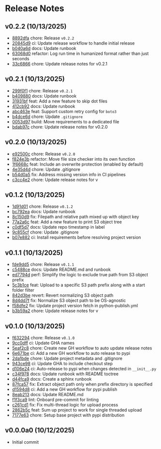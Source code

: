 Release Notes
=============

v0.2.2 (10/13/2025)
-------------------
- [8892dfa](https://github.com/thevickypedia/PyS3Uploader/commit/8892dfa78bb7fdb489376c1499fbc39664a60607) chore: Release ``v0.2.2``
- [20845d9](https://github.com/thevickypedia/PyS3Uploader/commit/20845d98aab961c2eff3d7aa34991dbde025aa66) ci: Update release workflow to handle initial release
- [b040a6d](https://github.com/thevickypedia/PyS3Uploader/commit/b040a6d6f5c0dd6890864d3c1c7df6dab6502aba) docs: Update runbook
- [63068d0](https://github.com/thevickypedia/PyS3Uploader/commit/63068d0a3427b9a75bb2d4227eaf8b513c260de1) refactor: Log run time in humanized format rather than just seconds
- [33c6866](https://github.com/thevickypedia/PyS3Uploader/commit/33c6866b3028289ede02a9f8ac886337d8bca24c) chore: Update release notes for v0.2.1

v0.2.1 (10/13/2025)
-------------------
- [299f0f1](https://github.com/thevickypedia/PyS3Uploader/commit/299f0f14d410434fc11819906ed93d788da8b888) chore: Release ``v0.2.1``
- [b409880](https://github.com/thevickypedia/PyS3Uploader/commit/b409880ebb6fd9962461702653d2e94284e550c5) docs: Update runbook
- [31931bf](https://github.com/thevickypedia/PyS3Uploader/commit/31931bf836fbe006b36a677f9538096b1ed9b5b7) feat: Add a new feature to skip dot files
- [412cb92](https://github.com/thevickypedia/PyS3Uploader/commit/412cb92f024500c0a812f41d14ccbf00943d7cd7) docs: Update runbook
- [abc463e](https://github.com/thevickypedia/PyS3Uploader/commit/abc463ed84fd253d506e39a5991d2e237510f5fd) feat: Support custom retry config for ``boto3``
- [b4dce6d](https://github.com/thevickypedia/PyS3Uploader/commit/b4dce6d1103513fc882052964d66ecb98d3c95ac) chore: Update ``.gitignore``
- [0053d97](https://github.com/thevickypedia/PyS3Uploader/commit/0053d97568d5f90847a913d5079d798b5d0795ea) build: Move requirements to a dedicated file
- [bdab97c](https://github.com/thevickypedia/PyS3Uploader/commit/bdab97cfab3734b80a1f485c981b9cfcc2381209) chore: Update release notes for v0.2.0

v0.2.0 (10/13/2025)
-------------------
- [e92500c](https://github.com/thevickypedia/PyS3Uploader/commit/e92500cf9bc6f0d8fda3670a8daaba4e6da0be1c) chore: Release ``v0.2.0``
- [f824e3b](https://github.com/thevickypedia/PyS3Uploader/commit/f824e3b9f57cda508b3a144a49080b4fafc487c9) refactor: Move file size checker into its own function
- [1f6668c](https://github.com/thevickypedia/PyS3Uploader/commit/1f6668c1d57b80920d12d7f5130757fcff0cf59c) feat: Include an overwrite protection (enabled by default)
- [4e35d4d](https://github.com/thevickypedia/PyS3Uploader/commit/4e35d4d9dba0e3a5761457940a049429aa59d228) chore: Update .gitignore
- [b54d0a5](https://github.com/thevickypedia/PyS3Uploader/commit/b54d0a523582cd756d5c60fdd66e431412614dee) fix: Address missing version info in CI pipelines
- [c3cc4e2](https://github.com/thevickypedia/PyS3Uploader/commit/c3cc4e2f3cd4b1a17d60c5087a44471f9e1fd9d6) chore: Update release notes for v

v0.1.2 (10/13/2025)
-------------------
- [1d91d01](https://github.com/thevickypedia/PyS3Uploader/commit/1d91d017c982cedb47313063661024f2847727eb) chore: Release ``v0.1.2``
- [bc792ea](https://github.com/thevickypedia/PyS3Uploader/commit/bc792eab4f60812736c00f157862a2cc796d3824) docs: Update runbook
- [8c150d9](https://github.com/thevickypedia/PyS3Uploader/commit/8c150d98aedb63bc6fe4bf1cf91d8b8d446b765b) fix: Filepath and relative path mixed up with object key
- [77a2a6c](https://github.com/thevickypedia/PyS3Uploader/commit/77a2a6c7c087a287318049d1e8ceb47e6717b7b5) feat: Add a new feature to print S3 object tree
- [c0df5d7](https://github.com/thevickypedia/PyS3Uploader/commit/c0df5d70dade7338e35f7b5d86508d5b3a956d44) docs: Update repo timestamp in label
- [9c855cf](https://github.com/thevickypedia/PyS3Uploader/commit/9c855cf9cda4cae94e68c4aa8ad670fcd4fd51f2) chore: Update .gitignore
- [b07e882](https://github.com/thevickypedia/PyS3Uploader/commit/b07e8827d43f3b950a0127995bfe070a07c9a902) ci: Install requirements before resolving project version

v0.1.1 (10/13/2025)
-------------------
- [fde9dd5](https://github.com/thevickypedia/PyS3Uploader/commit/fde9dd57d19b788ffbd76acf198589ed76532c05) chore: Release ``v0.1.1``
- [c5488ce](https://github.com/thevickypedia/PyS3Uploader/commit/c5488ce0d1ba79c7aaaf53c8cd2620f392977c68) docs: Update README.md and runbook
- [ed7794d](https://github.com/thevickypedia/PyS3Uploader/commit/ed7794dfac207eed88f8ce88da268006a5f097ea) perf: Simplify the logic to exclude true path from S3 object prefix
- [5c3b1ce](https://github.com/thevickypedia/PyS3Uploader/commit/5c3b1cedeb893aa8904b3b8df2e851b713073350) feat: Upload to a specific S3 path prefix along with a start folder filter
- [842d3be](https://github.com/thevickypedia/PyS3Uploader/commit/842d3be33012d1f23c38a575ea787120ca971401) revert: Revert normalizing S3 object path
- [8d4dd7f](https://github.com/thevickypedia/PyS3Uploader/commit/8d4dd7f79bd1d24f4508b7a1fadd5ac8aa7500ae) fix: Normalize S3 object path to be OS-agnostic
- [f58dfe2](https://github.com/thevickypedia/PyS3Uploader/commit/f58dfe26e827837df96df81c2ae53d43f5efa2c1) fix: Update project version fetch in python-publish.yml
- [b3b59a2](https://github.com/thevickypedia/PyS3Uploader/commit/b3b59a20831c0c467d6f887bebea392f9ab1276a) chore: Update release notes for v

v0.1.0 (10/13/2025)
-------------------
- [f632294](https://github.com/thevickypedia/PyS3Uploader/commit/f63229464c7324c93a998c151c6ac695aafe24fe) chore: Release ``v0.1.0``
- [9cc0dff](https://github.com/thevickypedia/PyS3Uploader/commit/9cc0dff0381de4903243ede5c2470acdede11944) ci: Update GHA names
- [5eaf2c8](https://github.com/thevickypedia/PyS3Uploader/commit/5eaf2c822a06f82e6b5ef9ac02652064d22cc842) chore: Create new GH workflow to auto update release notes
- [6e671be](https://github.com/thevickypedia/PyS3Uploader/commit/6e671be6cc8014a850f91b24927d148bba0656ca) ci: Add a new GH workflow to auto release to pypi
- [2da1bde](https://github.com/thevickypedia/PyS3Uploader/commit/2da1bdece23b8ae7301147feec82d5c951fe7215) chore: Update project metadata and .gitignore
- [943ce98](https://github.com/thevickypedia/PyS3Uploader/commit/943ce986f93287178b002cf83f5e0805e287f538) ci: Update GHA to include checkout step
- [d106e24](https://github.com/thevickypedia/PyS3Uploader/commit/d106e244eed12db78661b77b48137509ef654d4d) ci: Auto-release to pypi when changes detected in ``__init__.py``
- [c34f978](https://github.com/thevickypedia/PyS3Uploader/commit/c34f9784ec10d625786a50b2f597d7c2970a03f3) docs: Update runbook with README toctree
- [d44fca9](https://github.com/thevickypedia/PyS3Uploader/commit/d44fca975bad12083e2365bf7afe5680e0913b67) docs: Create a sphinx runbook
- [87fca57](https://github.com/thevickypedia/PyS3Uploader/commit/87fca57f42fc9c05afae0fe62d0cedd92517e227) fix: Extract object path only when prefix directory is specified
- [d1594d8](https://github.com/thevickypedia/PyS3Uploader/commit/d1594d8be202096a2b360af58f7f18b7c3c30844) ci: Add a new GH workflow for pypi publish
- [8eab213](https://github.com/thevickypedia/PyS3Uploader/commit/8eab213a869518f4a1a6b538b2cbfd937c132694) docs: Update README.md
- [f1f3ca9](https://github.com/thevickypedia/PyS3Uploader/commit/f1f3ca94e39fa686449c6c733ec8a5f74e970aea) lint: Onboard pre-commit for linting
- [c261cd1](https://github.com/thevickypedia/PyS3Uploader/commit/c261cd1c30b848b4b0afdfd2ec81909712062572) fix: Fix multi-thread logic for upload process
- [2862b5c](https://github.com/thevickypedia/PyS3Uploader/commit/2862b5c1c096dc64e326e41e5d2012e08f169b7c) feat: Sum up project to work for single threaded upload
- [7177e63](https://github.com/thevickypedia/PyS3Uploader/commit/7177e638f47fd2915deaecb25a46f6c1013e0945) chore: Setup base project with pypi distribution

v0.0.0a0 (10/12/2025)
---------------------
- Initial commit
